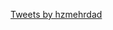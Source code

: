 <a class="twitter-timeline" data-height="400" data-theme="light" href="https://twitter.com/hzmehrdad?ref_src=twsrc%5Etfw">Tweets by hzmehrdad</a> <script async src="https://platform.twitter.com/widgets.js" charset="utf-8"></script>
